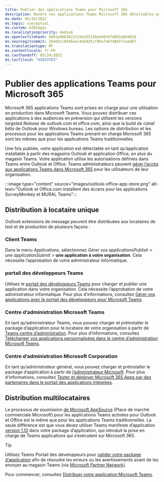 ```yaml
---
title: Publier des applications Teams pour Microsoft 365
description: Rendre vos applications Teams Microsoft 365 détectables pour les utilisateurs dans Teams, Outlook et Office
ms.date: 05/24/2022
ms.topic: conceptual
ms.custom: m365apps
ms.localizationpriority: medium
ms.openlocfilehash: 66b5adb6162222da155318aeb818fd681a664816
ms.sourcegitcommit: 264d3cc84d6eec4ab025cf86a7a6f4865f1aed07
ms.translationtype: MT
ms.contentlocale: fr-FR
ms.lasthandoff: 05/24/2022
ms.locfileid: "65653703"
---
```

# <a name="publish-teams-apps-for-microsoft-365"></a>Publier des applications Teams pour Microsoft 365

Microsoft 365 applications Teams sont prises en charge pour une utilisation en production dans Microsoft Teams. Vous pouvez distribuer ces applications à des audiences en préversion qui utilisent les versions *targeted Release* de outlook.com et office.com, ainsi que la build *de canal bêta* de Outlook pour Windows bureau. Les options de distribution et les processus pour les applications Teams prenant en charge Microsoft 365 sont les mêmes que pour les applications Teams traditionnelles.

Une fois publiée, votre application est détectable en tant qu’application installable à partir des magasins Outlook et application Office, en plus du magasin Teams. Votre application utilise les autorisations définies dans Teams entre Outlook et Office. Teams administrateurs peuvent [gérer l’accès aux applications Teams dans Microsoft 365](/MicrosoftTeams/manage-third-party-teams-apps) pour les utilisateurs de leur organisation.

:::image type="content" source="images/outlook-office-app-store.png" alt-text="Outlook et Office.com installent des écrans pour les applications SurveyMonkey et MURAL Teams":::

## <a name="single-tenant-distribution"></a>Distribution à locataire unique

Outlook extensions de message peuvent être distribuées aux locataires de test et de production de plusieurs façons :

### <a name="teams-client"></a>Client Teams

Dans le menu *Applications*, sélectionnez *Gérer vos applicationsPublish* >  *une applicationSubmit* >  **une application à votre organisation**. Cela nécessite l’approbation de votre administrateur informatique.

### <a name="teams-developer-portal"></a>portail des développeurs Teams

Utilisez le [portail des développeurs Teams](https://dev.teams.microsoft.com/) pour charger et publier une application dans votre organisation. Cela nécessite l’approbation de votre administrateur informatique. Pour plus d’informations, consultez [Gérer vos applications avec le portail des développeurs pour Microsoft Teams](../concepts/build-and-test/teams-developer-portal.md).

### <a name="microsoft-teams-admin-center"></a>Centre d’administration Microsoft Teams

En tant qu’administrateur Teams, vous pouvez charger et préinstaller le package d’application pour le locataire de votre organisation à partir de [Teams centre d’administration](https://admin.teams.microsoft.com/). Pour plus d’informations, consultez [Télécharger vos applications personnalisées dans le centre d’administration Microsoft Teams](/MicrosoftTeams/upload-custom-apps).

### <a name="microsoft-admin-center"></a>Centre d’administration Microsoft Corporation

En tant qu’administrateur général, vous pouvez charger et préinstaller le package d’application à partir de [l’administrateur Microsoft](https://admin.microsoft.com/). Pour plus d’informations, consultez [Tester et déployer Microsoft 365 Apps par des partenaires dans le portail des applications intégrées](/microsoft-365/admin/manage/test-and-deploy-microsoft-365-apps).

## <a name="multitenant-distribution"></a>Distribution multilocataires

Le processus de soumission [de Microsoft AppSource](https://appsource.microsoft.com/) (Place de marché commerciale Microsoft) pour les applications Teams activées pour Outlook et Office est le même que pour les applications Teams traditionnelles. La seule différence est que vous devez utiliser Teams manifeste d’application [version 1.13](../tabs/how-to/using-teams-client-sdk.md) dans votre package d’application, qui introduit la prise en charge de Teams  applications qui s’exécutent sur Microsoft 365.

> [!TIP]
> Utilisez Teams Portail des développeurs pour [valider votre package d’application](https://dev.teams.microsoft.com/validation) afin de résoudre les erreurs ou les avertissements avant de les envoyer au magasin Teams (via [Microsoft Partner Network](https://partner.microsoft.com/)).

Pour commencer, consultez [Distribuer votre application Microsoft Teams](../concepts/deploy-and-publish/apps-publish-overview.md).
